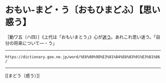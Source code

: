 # おもい‐まど・う〔おもひまどふ〕【思い惑う】

［動ワ五（ハ四）］《上代は「おもいまとう」》心が[迷う](まよう（迷う／紕う）)。あれこれ思い迷う。「自分の将来について―・う」

---
`https://dictionary.goo.ne.jp/word/%E6%80%9D%E3%81%84%E6%83%91%E3%81%86/`

---
[[まどう（惑う）]]
